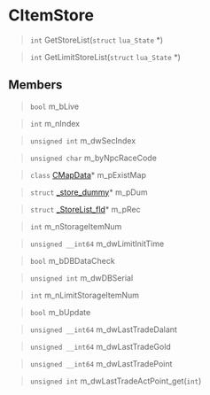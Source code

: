 # CItemStore
 
> `int` GetStoreList(`struct` `lua_State` *)
 
> `int` GetLimitStoreList(`struct` `lua_State` *)
 
## Members
 
> `bool` m_bLive
 
> `int` m_nIndex
 
> `unsigned int` m_dwSecIndex
 
> `unsigned char` m_byNpcRaceCode
 
> `class` [CMapData](lua/classes/CMapData.md)* m_pExistMap
 
> `struct` [_store_dummy](lua/classes/_store_dummy.md)* m_pDum
 
> `struct` [_StoreList_fld](lua/classes/_StoreList_fld.md)* m_pRec
 
> `int` m_nStorageItemNum
 
> `unsigned __int64` m_dwLimitInitTime
 
> `bool` m_bDBDataCheck
 
> `unsigned int` m_dwDBSerial
 
> `int` m_nLimitStorageItemNum
 
> `bool` m_bUpdate
 
> `unsigned __int64` m_dwLastTradeDalant
 
> `unsigned __int64` m_dwLastTradeGold
 
> `unsigned __int64` m_dwLastTradePoint
 
> `unsigned int` m_dwLastTradeActPoint_get(`int`)
 
